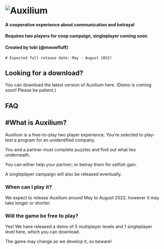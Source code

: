 # ![Auxilium](https://user-images.githubusercontent.com/96433729/155215584-6429aa18-2c0c-4343-a941-240257c61283.png)
#### A cooperative experience about communication and betrayal
#### Requires two players for coop campaign, singleplayer coming soon
#### Created by tobi (@meowfluff)

`# Expected full release date: May - August 2022!`

## Looking for a download?
You can download the latest version of Auxilium here.
(Demo is coming soon! Please be patient.)

## FAQ

## #What is Auxilium?
Auxilium is a free-to-play two player experience. You're selected to play-test a program for an unidentified company.

You and a partner must complete puzzles and find out what lies underneath.

You can either help your partner; or betray them for selfish gain.

A singleplayer campaign will also be released eventually.

### When can I play it?
We expect to release Auxilium around May to August 2022, however it may take longer or shorter.

### Will the game be free to play?
Yes! We have released a demo of 5 multiplayer levels and 1 singleplayer level here, which you can download.

The game may change as we develop it, so beware!
